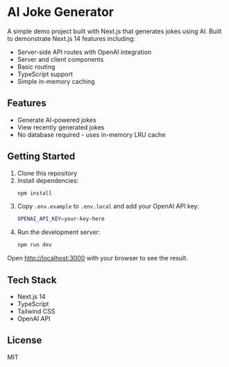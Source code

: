 # AI Joke Generator

A simple demo project built with Next.js that generates jokes using AI. Built to demonstrate Next.js 14 features including:

- Server-side API routes with OpenAI integration
- Server and client components
- Basic routing
- TypeScript support
- Simple in-memory caching

## Features

- Generate AI-powered jokes
- View recently generated jokes
- No database required - uses in-memory LRU cache

## Getting Started

1. Clone this repository
2. Install dependencies:
   ```bash
   npm install
   ```
3. Copy `.env.example` to `.env.local` and add your OpenAI API key:
   ```bash
   OPENAI_API_KEY=your-key-here
   ```
4. Run the development server:
   ```bash
   npm run dev
   ```

Open [http://localhost:3000](http://localhost:3000) with your browser to see the result.

## Tech Stack

- Next.js 14
- TypeScript
- Tailwind CSS
- OpenAI API

## License

MIT
